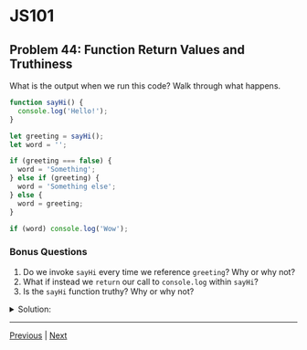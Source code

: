 # JS101
## Problem 44: Function Return Values and Truthiness

What is the output when we run this code? Walk through what happens.

```js
function sayHi() {
  console.log('Hello!');
}

let greeting = sayHi();
let word = '';

if (greeting === false) {
  word = 'Something';
} else if (greeting) {
  word = 'Something else';
} else {
  word = greeting;
}

if (word) console.log('Wow');
```

### Bonus Questions
1. Do we invoke `sayHi` every time we reference `greeting`? Why or why not?
2. What if instead we `return` our call to `console.log` within `sayHi`?
3. Is the `sayHi` function truthy? Why or why not?

<details>
<summary>Solution:</summary>

**Output:**
```
Hello!
```

**Walkthrough:**
1. `sayHi()` is invoked, which logs `'Hello!'` to the console
2. `sayHi()` doesn't have an explicit return statement, so it returns `undefined`
3. `greeting` is assigned the value `undefined`
4. First condition: `undefined === false` is `false`, so this branch doesn't execute
5. Second condition: `undefined` is falsy, so this branch doesn't execute
6. The `else` branch executes: `word = greeting` (so `word` is now `undefined`)
7. Final `if`: `undefined` is falsy, so `console.log('Wow')` doesn't execute
8. Total output is just `'Hello!'` from the original function call

**Bonus Questions:**

1. No. We only invoke `sayHi` once on line 5. After that, `greeting` holds the value returned by that invocation (`undefined`). Referencing `greeting` just accesses that value; it doesn't re-invoke the function.

2. If we `return console.log('Hello!')` in `sayHi`, the behavior would be the same. `console.log()` itself returns `undefined`, so returning the result of `console.log()` would still return `undefined`.

3. Yes, the `sayHi` function itself (without calling it) is truthy. Functions are objects, and all objects are truthy:
   ```js
   if (sayHi) {  // truthy
     console.log('Functions are truthy!');
   }
   ```
   But the return value of calling `sayHi()` is `undefined`, which is falsy.

</details>

---

[Previous](43.md) | [Next](45.md)

